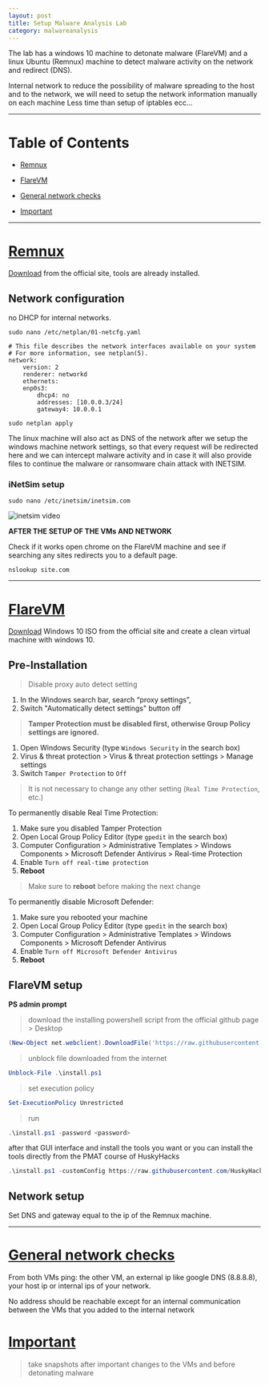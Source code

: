 ```yaml
---
layout: post
title: Setup Malware Analysis Lab
category: malwareanalysis
---
```


The lab has a windows 10 machine to detonate malware (FlareVM) and a linux Ubuntu (Remnux) machine to detect malware activity on the network and redirect (DNS).

Internal network to reduce the possibility of malware spreading to the host and to the network, we will need to setup the network information manually on each machine
Less time than setup of iptables ecc...

---

# Table of Contents

- [Remnux](#Remnux)

- [FlareVM](#FlareVM)

- [General network checks](#General-network-checks)

- [Important](#Important)

--- 

# [Remnux](#Remnux)

[Download](https://docs.remnux.org/install-distro/get-virtual-appliance) from the official site, tools are already installed.

## Network configuration

no DHCP for internal networks.

```shell
sudo nano /etc/netplan/01-netcfg.yaml
```

```shell
# This file describes the network interfaces available on your system # For more information, see netplan(5). 
network: 
	version: 2 
	renderer: networkd 
	ethernets: 
	enp0s3: 
		dhcp4: no 
		addresses: [10.0.0.3/24] 
		gateway4: 10.0.0.1
```

```shell
sudo netplan apply
```

The linux machine will also act as DNS of the network after we setup the windows machine network settings, so that every request will be redirected here and we can intercept malware activity and in case it will also provide files to continue the malware or ransomware chain attack with INETSIM.
### iNetSim setup

```shell
sudo nano /etc/inetsim/inetsim.com
```

![inetsim video](https://github.com/LaRancion/blog/assets/73816056/71f4799a-ea61-4c64-aedd-3895b34a755f)


**AFTER  THE SETUP OF THE VMs AND NETWORK**

Check if it works open chrome on the FlareVM machine and see if searching any sites redirects you to a default page.

```batch
nslookup site.com
```

---

# [FlareVM](#FlareVM)

[Download](https://www.microsoft.com/en-us/software-download/windows10ISO) Windows 10 ISO from the official site and create a clean virtual machine with windows 10.

## Pre-Installation

> Disable proxy auto detect setting

1. In the Windows search bar, search “proxy settings”,
2. Switch "Automatically detect settings" button off

 > **Tamper Protection must be disabled first, otherwise Group Policy settings are ignored.**

1. Open Windows Security (type `Windows Security` in the search box)
2. Virus & threat protection > Virus & threat protection settings > Manage settings
3. Switch `Tamper Protection` to `Off` 
> It is not necessary to change any other setting (`Real Time Protection`, etc.)

To permanently disable Real Time Protection:

1. Make sure you disabled Tamper Protection
2. Open Local Group Policy Editor (type `gpedit` in the search box)
3. Computer Configuration > Administrative Templates > Windows Components > Microsoft Defender Antivirus > Real-time Protection
4. Enable `Turn off real-time protection`
5. **Reboot**
> Make sure to **reboot** before making the next change

To permanently disable Microsoft Defender:

1. Make sure you rebooted your machine
2. Open Local Group Policy Editor (type `gpedit` in the search box)
3. Computer Configuration > Administrative Templates > Windows Components > Microsoft Defender Antivirus
4. Enable `Turn off Microsoft Defender Antivirus`
5. **Reboot**

## FlareVM setup

**PS admin prompt**

> download the installing powershell script from the official github page > Desktop
```powershell
(New-Object net.webclient).DownloadFile('https://raw.githubusercontent.com/mandiant/flare-vm/main/install.ps1',"$([Environment]::GetFolderPath("Desktop"))\install.ps1")
```
> unblock file downloaded from the internet
```powershell
Unblock-File .\install.ps1
```

> set execution policy
```powershell
Set-ExecutionPolicy Unrestricted
```

>run
```powershell
.\install.ps1 -password <password>
```

after that GUI interface and install the tools you want or you can install the tools directly from the PMAT course of HuskyHacks

```PowerShell
.\install.ps1 -customConfig https://raw.githubusercontent.com/HuskyHacks/PMAT-labs/main/config.xml
```

## Network setup

Set DNS and gateway equal to the ip of the Remnux machine.

--- 
# [General network checks](#General-network-checks)

From both VMs ping: the other VM, an external ip like google DNS (8.8.8.8), your host ip or internal ips of your network.

No address should be reachable except for an internal communication between the VMs that you added to the internal network

# [Important](#Important)

> take snapshots after important changes to the VMs and before detonating malware



